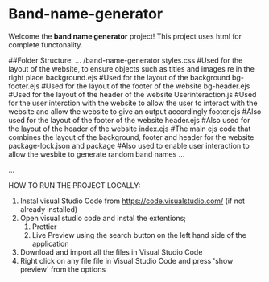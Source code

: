 # Band-name-generator

Welcome the **band name generator** project! This project uses html for complete functonality.

##Folder Structure:
...
/band-name-generator
styles.css                   #Used for the layout of the website, to ensure objects such as titles and images re in 
                             the right place
background.ejs               #Used for the layout of the background
bg-footer.ejs                #Used for the layout of the footer of the website
bg-header.ejs                #Used for the layout of the header of the website
Userinteraction.js           #Used for the user interction with the website to allow the user to interact with the 
                             website and allow the website to give an output accordingly
footer.ejs                   #Also used for the layout of the footer of the website
header.ejs                   #Also used for the layout of the header of the website
index.ejs                    #The main ejs code that combines the layout of the background, footer and header for 
                             the website
package-lock.json and package             #Also used to enable user interaction to allow the wesbite to generate random band names
...

...

HOW TO RUN THE PROJECT LOCALLY:

1. Instal visual Studio Code from https://code.visualstudio.com/ (if not already installed)
2. Open visual studio code and instal the extentions;
   1. Prettier
   2. Live Preview
using the search button on the left hand side of the application
3. Download and import all the files in Visual Studio Code
4. Right click on any file file in Visual Studio Code and press 'show preview' from the options
